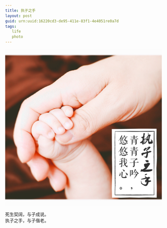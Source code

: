 ```yaml
---
title: 执子之手
layout: post
guid: urn:uuid:16220cd3-de95-411e-83f1-4e4051re0a7d
tags: 
   life
   photo
---
```


![hand in hand](/media/files/2016/hand.JPG)

死生契阔，与子成说。   
执子之手，与子偕老。

